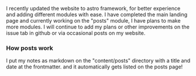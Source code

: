 I recently updated the website to astro framework, for better experience and adding different modules with ease. I have completed the main landing page and currently working on the "posts" module, I have plans to make more modules. I will continue to add my plans or other improvements on the issue tab in github or via occasional posts on my website.

### How posts work
I put my notes as markdown on the "content/posts" directory with a title and date at the frontmatter. and it automatically gets listed on the posts page!